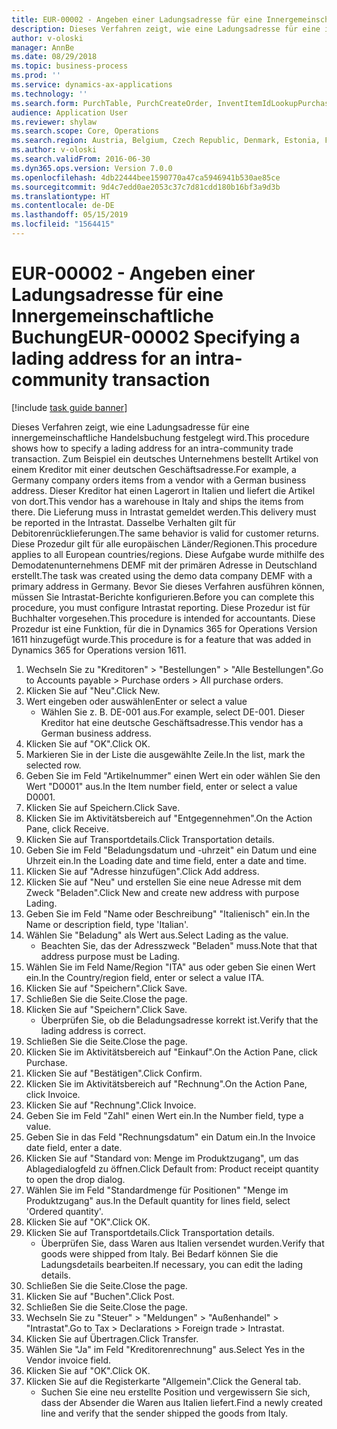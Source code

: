 ```yaml
---
title: EUR-00002 - Angeben einer Ladungsadresse für eine Innergemeinschaftliche Buchung
description: Dieses Verfahren zeigt, wie eine Ladungsadresse für eine innergemeinschaftliche Handelsbuchung festgelegt wird.
author: v-oloski
manager: AnnBe
ms.date: 08/29/2018
ms.topic: business-process
ms.prod: ''
ms.service: dynamics-ax-applications
ms.technology: ''
ms.search.form: PurchTable, PurchCreateOrder, InventItemIdLookupPurchase, TransportationDocument, LogisticsPostalAddress, SysLookupMultiSelectGrid,  VendEditInvoice, VendEditInvoiceDefaultQuantityForLinesDropDialog, Intrastat, SysQueryForm
audience: Application User
ms.reviewer: shylaw
ms.search.scope: Core, Operations
ms.search.region: Austria, Belgium, Czech Republic, Denmark, Estonia, Finland, France, Germany, Hungary, Ireland, Italy, Latvia, Lithuania, Netherlands, Poland, Spain, Sweden, United Kingdom
ms.author: v-oloski
ms.search.validFrom: 2016-06-30
ms.dyn365.ops.version: Version 7.0.0
ms.openlocfilehash: 4db22444bee1590770a47ca5946941b530ae85ce
ms.sourcegitcommit: 9d4c7edd0ae2053c37c7d81cdd180b16bf3a9d3b
ms.translationtype: HT
ms.contentlocale: de-DE
ms.lasthandoff: 05/15/2019
ms.locfileid: "1564415"
---
```

# <a name="eur-00002-specifying-a-lading-address-for-an-intra-community-transaction"></a><span data-ttu-id="722ca-103">EUR-00002 - Angeben einer Ladungsadresse für eine Innergemeinschaftliche Buchung</span><span class="sxs-lookup"><span data-stu-id="722ca-103">EUR-00002 Specifying a lading address for an intra-community transaction</span></span>

[!include [task guide banner](../../includes/task-guide-banner.md)]

<span data-ttu-id="722ca-104">Dieses Verfahren zeigt, wie eine Ladungsadresse für eine innergemeinschaftliche Handelsbuchung festgelegt wird.</span><span class="sxs-lookup"><span data-stu-id="722ca-104">This procedure shows how to specify a lading address for an intra-community trade transaction.</span></span> <span data-ttu-id="722ca-105">Zum Beispiel ein deutsches Unternehmens bestellt Artikel von einem Kreditor mit einer deutschen Geschäftsadresse.</span><span class="sxs-lookup"><span data-stu-id="722ca-105">For example, a Germany company orders items from a vendor with a German business address.</span></span> <span data-ttu-id="722ca-106">Dieser Kreditor hat einen Lagerort in Italien und liefert die Artikel von dort.</span><span class="sxs-lookup"><span data-stu-id="722ca-106">This vendor has a warehouse in Italy and ships the items from there.</span></span> <span data-ttu-id="722ca-107">Die Lieferung muss in Intrastat gemeldet werden.</span><span class="sxs-lookup"><span data-stu-id="722ca-107">This delivery must be reported in the Intrastat.</span></span> <span data-ttu-id="722ca-108">Dasselbe Verhalten gilt für Debitorenrücklieferungen.</span><span class="sxs-lookup"><span data-stu-id="722ca-108">The same behavior is valid for customer returns.</span></span>
<span data-ttu-id="722ca-109">Diese Prozedur gilt für alle europäischen Länder/Regionen.</span><span class="sxs-lookup"><span data-stu-id="722ca-109">This procedure applies to all European countries/regions.</span></span> <span data-ttu-id="722ca-110">Diese Aufgabe wurde mithilfe des Demodatenunternehmens DEMF mit der primären Adresse in Deutschland erstellt.</span><span class="sxs-lookup"><span data-stu-id="722ca-110">The task was created using the demo data company DEMF with a primary address in Germany.</span></span> <span data-ttu-id="722ca-111">Bevor Sie dieses Verfahren ausführen können, müssen Sie Intrastat-Berichte konfigurieren.</span><span class="sxs-lookup"><span data-stu-id="722ca-111">Before you can complete this procedure, you must configure Intrastat reporting.</span></span> <span data-ttu-id="722ca-112">Diese Prozedur ist für Buchhalter vorgesehen.</span><span class="sxs-lookup"><span data-stu-id="722ca-112">This procedure is intended for accountants.</span></span> <span data-ttu-id="722ca-113">Diese Prozedur ist eine Funktion, für die in Dynamics 365 for Operations Version 1611 hinzugefügt wurde.</span><span class="sxs-lookup"><span data-stu-id="722ca-113">This procedure is for a feature that was added in Dynamics 365 for Operations version 1611.</span></span>

1. <span data-ttu-id="722ca-114">Wechseln Sie zu "Kreditoren" > "Bestellungen" > "Alle Bestellungen".</span><span class="sxs-lookup"><span data-stu-id="722ca-114">Go to Accounts payable > Purchase orders > All purchase orders.</span></span>
2. <span data-ttu-id="722ca-115">Klicken Sie auf "Neu".</span><span class="sxs-lookup"><span data-stu-id="722ca-115">Click New.</span></span>
3. <span data-ttu-id="722ca-116">Wert eingeben oder auswählen</span><span class="sxs-lookup"><span data-stu-id="722ca-116">Enter or select a value</span></span>
    * <span data-ttu-id="722ca-117">Wählen Sie z. B. DE-001 aus.</span><span class="sxs-lookup"><span data-stu-id="722ca-117">For example, select DE-001.</span></span> <span data-ttu-id="722ca-118">Dieser Kreditor hat eine deutsche Geschäftsadresse.</span><span class="sxs-lookup"><span data-stu-id="722ca-118">This vendor has a German business address.</span></span>  
4. <span data-ttu-id="722ca-119">Klicken Sie auf "OK".</span><span class="sxs-lookup"><span data-stu-id="722ca-119">Click OK.</span></span>
5. <span data-ttu-id="722ca-120">Markieren Sie in der Liste die ausgewählte Zeile.</span><span class="sxs-lookup"><span data-stu-id="722ca-120">In the list, mark the selected row.</span></span>
6. <span data-ttu-id="722ca-121">Geben Sie im Feld "Artikelnummer" einen Wert ein oder wählen Sie den Wert "D0001" aus.</span><span class="sxs-lookup"><span data-stu-id="722ca-121">In the Item number field, enter or select a value D0001.</span></span>
7. <span data-ttu-id="722ca-122">Klicken Sie auf Speichern.</span><span class="sxs-lookup"><span data-stu-id="722ca-122">Click Save.</span></span>
8. <span data-ttu-id="722ca-123">Klicken Sie im Aktivitätsbereich auf "Entgegennehmen".</span><span class="sxs-lookup"><span data-stu-id="722ca-123">On the Action Pane, click Receive.</span></span>
9. <span data-ttu-id="722ca-124">Klicken Sie auf Transportdetails.</span><span class="sxs-lookup"><span data-stu-id="722ca-124">Click Transportation details.</span></span>
10. <span data-ttu-id="722ca-125">Geben Sie im Feld "Beladungsdatum und -uhrzeit" ein Datum und eine Uhrzeit ein.</span><span class="sxs-lookup"><span data-stu-id="722ca-125">In the Loading date and time field, enter a date and time.</span></span>
11. <span data-ttu-id="722ca-126">Klicken Sie auf "Adresse hinzufügen".</span><span class="sxs-lookup"><span data-stu-id="722ca-126">Click Add address.</span></span>
12. <span data-ttu-id="722ca-127">Klicken Sie auf "Neu" und erstellen Sie eine neue Adresse mit dem Zweck "Beladen".</span><span class="sxs-lookup"><span data-stu-id="722ca-127">Click New and create new address with purpose Lading.</span></span>
13. <span data-ttu-id="722ca-128">Geben Sie im Feld "Name oder Beschreibung" "Italienisch" ein.</span><span class="sxs-lookup"><span data-stu-id="722ca-128">In the Name or description field, type 'Italian'.</span></span>
14. <span data-ttu-id="722ca-129">Wählen Sie "Beladung" als Wert aus.</span><span class="sxs-lookup"><span data-stu-id="722ca-129">Select Lading as the value.</span></span>
    * <span data-ttu-id="722ca-130">Beachten Sie, das der Adresszweck "Beladen" muss.</span><span class="sxs-lookup"><span data-stu-id="722ca-130">Note that that address purpose must be Lading.</span></span>  
15. <span data-ttu-id="722ca-131">Wählen Sie im Feld Name/Region "ITA" aus oder geben Sie einen Wert ein.</span><span class="sxs-lookup"><span data-stu-id="722ca-131">In the Country/region field, enter or select a value ITA.</span></span>
16. <span data-ttu-id="722ca-132">Klicken Sie auf "Speichern".</span><span class="sxs-lookup"><span data-stu-id="722ca-132">Click Save.</span></span>
17. <span data-ttu-id="722ca-133">Schließen Sie die Seite.</span><span class="sxs-lookup"><span data-stu-id="722ca-133">Close the page.</span></span>
18. <span data-ttu-id="722ca-134">Klicken Sie auf "Speichern".</span><span class="sxs-lookup"><span data-stu-id="722ca-134">Click Save.</span></span>
    * <span data-ttu-id="722ca-135">Überprüfen Sie, ob die Beladungsadresse korrekt ist.</span><span class="sxs-lookup"><span data-stu-id="722ca-135">Verify that the lading address is correct.</span></span>  
19. <span data-ttu-id="722ca-136">Schließen Sie die Seite.</span><span class="sxs-lookup"><span data-stu-id="722ca-136">Close the page.</span></span>
20. <span data-ttu-id="722ca-137">Klicken Sie im Aktivitätsbereich auf "Einkauf".</span><span class="sxs-lookup"><span data-stu-id="722ca-137">On the Action Pane, click Purchase.</span></span>
21. <span data-ttu-id="722ca-138">Klicken Sie auf "Bestätigen".</span><span class="sxs-lookup"><span data-stu-id="722ca-138">Click Confirm.</span></span>
22. <span data-ttu-id="722ca-139">Klicken Sie im Aktivitätsbereich auf "Rechnung".</span><span class="sxs-lookup"><span data-stu-id="722ca-139">On the Action Pane, click Invoice.</span></span>
23. <span data-ttu-id="722ca-140">Klicken Sie auf "Rechnung".</span><span class="sxs-lookup"><span data-stu-id="722ca-140">Click Invoice.</span></span>
24. <span data-ttu-id="722ca-141">Geben Sie im Feld "Zahl" einen Wert ein.</span><span class="sxs-lookup"><span data-stu-id="722ca-141">In the Number field, type a value.</span></span>
25. <span data-ttu-id="722ca-142">Geben Sie in das Feld "Rechnungsdatum" ein Datum ein.</span><span class="sxs-lookup"><span data-stu-id="722ca-142">In the Invoice date field, enter a date.</span></span>
26. <span data-ttu-id="722ca-143">Klicken Sie auf "Standard von: Menge im Produktzugang", um das Ablagedialogfeld zu öffnen.</span><span class="sxs-lookup"><span data-stu-id="722ca-143">Click Default from: Product receipt quantity to open the drop dialog.</span></span>
27. <span data-ttu-id="722ca-144">Wählen Sie im Feld "Standardmenge für Positionen" "Menge im Produktzugang" aus.</span><span class="sxs-lookup"><span data-stu-id="722ca-144">In the Default quantity for lines field, select 'Ordered quantity'.</span></span>
28. <span data-ttu-id="722ca-145">Klicken Sie auf "OK".</span><span class="sxs-lookup"><span data-stu-id="722ca-145">Click OK.</span></span>
29. <span data-ttu-id="722ca-146">Klicken Sie auf Transportdetails.</span><span class="sxs-lookup"><span data-stu-id="722ca-146">Click Transportation details.</span></span>
    * <span data-ttu-id="722ca-147">Überprüfen Sie, dass Waren aus Italien versendet wurden.</span><span class="sxs-lookup"><span data-stu-id="722ca-147">Verify that goods were shipped from Italy.</span></span> <span data-ttu-id="722ca-148">Bei Bedarf können Sie die Ladungsdetails bearbeiten.</span><span class="sxs-lookup"><span data-stu-id="722ca-148">If necessary, you can edit the lading details.</span></span>  
30. <span data-ttu-id="722ca-149">Schließen Sie die Seite.</span><span class="sxs-lookup"><span data-stu-id="722ca-149">Close the page.</span></span>
31. <span data-ttu-id="722ca-150">Klicken Sie auf "Buchen".</span><span class="sxs-lookup"><span data-stu-id="722ca-150">Click Post.</span></span>
32. <span data-ttu-id="722ca-151">Schließen Sie die Seite.</span><span class="sxs-lookup"><span data-stu-id="722ca-151">Close the page.</span></span>
33. <span data-ttu-id="722ca-152">Wechseln Sie zu "Steuer" > "Meldungen" > "Außenhandel" > "Intrastat".</span><span class="sxs-lookup"><span data-stu-id="722ca-152">Go to Tax > Declarations > Foreign trade > Intrastat.</span></span>
34. <span data-ttu-id="722ca-153">Klicken Sie auf Übertragen.</span><span class="sxs-lookup"><span data-stu-id="722ca-153">Click Transfer.</span></span>
35. <span data-ttu-id="722ca-154">Wählen Sie "Ja" im Feld "Kreditorenrechnung" aus.</span><span class="sxs-lookup"><span data-stu-id="722ca-154">Select Yes in the Vendor invoice field.</span></span>
36. <span data-ttu-id="722ca-155">Klicken Sie auf "OK".</span><span class="sxs-lookup"><span data-stu-id="722ca-155">Click OK.</span></span>
37. <span data-ttu-id="722ca-156">Klicken Sie auf die Registerkarte "Allgemein".</span><span class="sxs-lookup"><span data-stu-id="722ca-156">Click the General tab.</span></span>
    * <span data-ttu-id="722ca-157">Suchen Sie eine neu erstellte Position und vergewissern Sie sich, dass der Absender die Waren aus Italien liefert.</span><span class="sxs-lookup"><span data-stu-id="722ca-157">Find a newly created line and verify that the sender shipped the goods from Italy.</span></span>  

